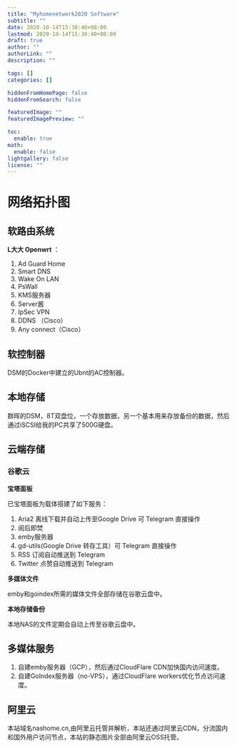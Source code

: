 ```yaml
---
title: "Myhomenetwork2020 Software"
subtitle: ""
date: 2020-10-14T15:30:40+08:00
lastmod: 2020-10-14T15:30:40+08:00
draft: true
author: ""
authorLink: ""
description: ""

tags: []
categories: []

hiddenFromHomePage: false
hiddenFromSearch: false

featuredImage: ""
featuredImagePreview: ""

toc:
  enable: true
math:
  enable: false
lightgallery: false
license: ""
---
```


<!--more-->

# 网络拓扑图

## 软路由系统

**L大大 Openwrt** ：

1. Ad Guard Home
2. Smart DNS
3. Wake On LAN
4. PsWall
5. KMS服务器
6. Server酱
7. IpSec VPN
8. DDNS （Cisco）
9. Any connect（Cisco）

## 软控制器

DSM的Docker中建立的Ubnt的AC控制器。

## 本地存储

群晖的DSM，8T双盘位，一个存放数据，另一个基本用来存放备份的数据，然后通过iSCSI给我的PC共享了500G硬盘。

## 云端存储

### 谷歌云

**宝塔面板**

已宝塔面板为载体搭建了如下服务：

1. Aria2 离线下载并自动上传至Google Drive 可 Telegram 直接操作
2. 阅后即焚
3. emby服务器
4. gd-utils(Google Drive 转存工具）可 Telegram 直接操作
5. RSS 订阅自动推送到 Telegram
6. Twitter 点赞自动推送到 Telegram

**多媒体文件**

emby和goindex所需的媒体文件全部存储在谷歌云盘中。

**本地存储备份**

本地NAS的文件定期会自动上传至谷歌云盘中。

## 多媒体服务

1. 自建emby服务器（GCP），然后通过CloudFlare CDN加快国内访问速度。
2. 自建GoIndex服务器（no-VPS），通过CloudFlare workers优化节点访问速度。

## 阿里云

本站域名nashome.cn,由阿里云托管并解析，本站还通过阿里云CDN，分流国内和国外用户访问节点，本站的静态图片全部由阿里云OSS托管。